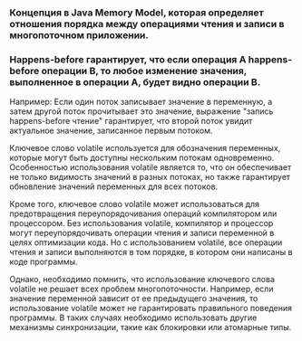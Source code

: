 
### Концепция в Java Memory Model, которая определяет отношения порядка между операциями чтения и записи в многопоточном приложении.

### Happens-before гарантирует, что если операция A happens-before операции B, то любое изменение значения, выполненное в операции A, будет видно операции B.

Например: 
	Если один поток записывает значение в переменную, а затем другой поток прочитывает это значение, выражение "запись happens-before чтение" гарантирует, что второй поток увидит актуальное значение, записанное первым потоком.

Ключевое слово volatile используется для обозначения переменных, которые могут быть доступны нескольким потокам одновременно. Особенностью использования volatile является то, что он обеспечивает не только видимость значений в разных потоках, но также гарантирует обновление значений переменных для всех потоков.

Кроме того, ключевое слово volatile может использоваться для предотвращения переупорядочивания операций компилятором или процессором. Без использования volatile, компилятор и процессор могут переупорядочивать операции чтения и записи переменной в целях оптимизации кода. Но с использованием volatile, все операции чтения и записи выполняются в том порядке, в котором они написаны в коде программы.

Однако, необходимо помнить, что использование ключевого слова volatile не решает всех проблем многопоточности. Например, если значение переменной зависит от ее предыдущего значения, то использование volatile может не гарантировать правильного поведения программы. В таких случаях необходимо использовать другие механизмы синхронизации, такие как блокировки или атомарные типы.